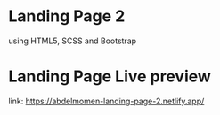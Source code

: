# Landing Page 2
using HTML5, SCSS and Bootstrap

# Landing Page Live preview
link: https://abdelmomen-landing-page-2.netlify.app/ 

